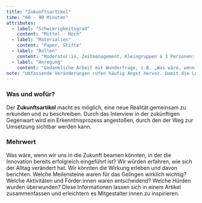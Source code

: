 ```yaml
---
title: "Zukunftsartikel"
time: "60 - 90 Minuten"
attributes:
  - label: "Schwierigkeitsgrad"
    content: "Mittel - Hoch"
  - label: "Materialien"
    content: "Paper, Stifte"
  - label: "Rollen"
    content: "Moderator:in, Zeitmanagement, Kleingruppen à 3 Personen: Reporter:in, Redakteur:in, *Gesprächspartner:in der Zukunft*"
  - label: "Anregung"
    content: "Gedankliche Arbeit mit Wunderfrage, z.B. „Was wäre, wenn ...“ abschließen und den Blick für den weiteren Weg schärfen."
note: "Umfassende Veränderungen rufen häufig Angst hervor. Damit die Lust am Neuen geweckt werden kann, muss das Denken und Führen aus der Zukunft geübt werden. Die *Theory U* des MIT Managementforschers O. Scharmer fördert diese Herangehensweise ganz besonders."
---
```


### Was und wofür?

Der **Zukunftsartikel** macht es möglich, eine neue Realität gemeinsam zu erkunden und zu beschreiben. Durch das Interview in der zukünftigen Gegenwart wird ein Erkenntnisprozess angestoßen, durch den der Weg zur Umsetzung sichtbar werden kann.

### Mehrwert

Was wäre, wenn wir uns in die Zukunft beamen könnten, in der die Innovation bereits erfolgreich eingeführt ist? Wir würden erfahren, wie sich der Alltag verändert hat. Wir könnten die Wirkung erleben und davon berichten. Welche Meilensteine waren für das Gelingen wirklich wichtig? Welche Aktivitäten und Förder:innen waren entscheidend? Welche Hürden wurden überwunden? Diese Informationen lassen sich in einem Artikel zusammenfassen und erleichtern es Mitgestalter:innen zu inspirieren.
